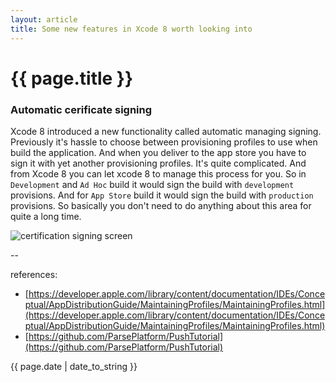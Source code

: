 ```yaml
---
layout: article
title: Some new features in Xcode 8 worth looking into
---
```

# {{ page.title }}

### Automatic cerificate signing

Xcode 8 introduced a new functionality called automatic managing signing. Previously it's hassle to choose between provisioning profiles to use when build the application. And when you deliver to the app store you have to sign it with yet another provisioning profiles. It's quite complicated. And from Xcode 8 you can let xcode 8 to manage this process for you. So in `Development` and `Ad Hoc` build it would sign the build with `development` provisions. And for `App Store` build it would sign the build with `production` provisions. So basically you don't need to do anything about this area for quite a long time. 

![certification signing screen](http://i.stack.imgur.com/PygI2.png)

--

references:

* [https://developer.apple.com/library/content/documentation/IDEs/Conceptual/AppDistributionGuide/MaintainingProfiles/MaintainingProfiles.html](https://developer.apple.com/library/content/documentation/IDEs/Conceptual/AppDistributionGuide/MaintainingProfiles/MaintainingProfiles.html)
* [https://github.com/ParsePlatform/PushTutorial](https://github.com/ParsePlatform/PushTutorial)

{{ page.date | date_to_string }}
